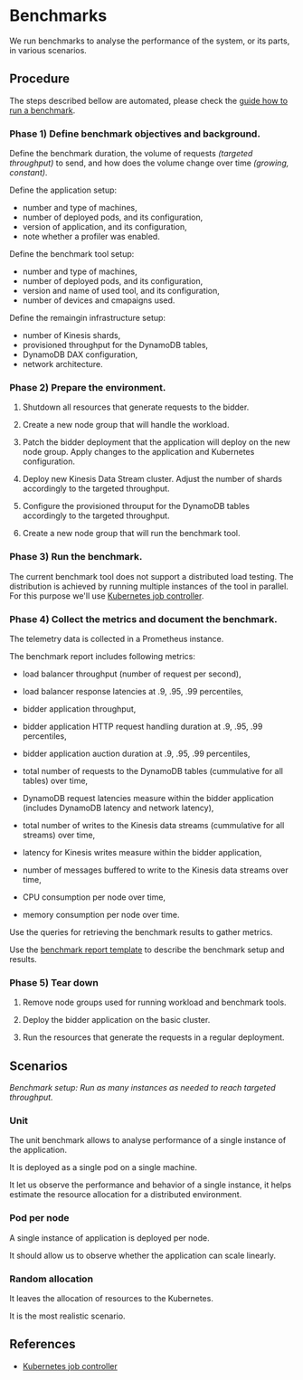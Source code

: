 # Benchmarks

We run benchmarks to analyse the performance of the system, or its parts,
in various scenarios.

## Procedure

The steps described bellow are automated, please check the [guide how to run a benchmark](guide.md).

### Phase 1) Define benchmark objectives and background.

Define the benchmark duration,
the volume of requests _(targeted throughput)_ to send,
and how does the volume change over time _(growing, constant)_.

Define the application setup:

* number and type of machines,
* number of deployed pods, and its configuration,
* version of application, and its configuration,
* note whether a profiler was enabled.

Define the benchmark tool setup:

* number and type of machines,
* number of deployed pods, and its configuration,
* version and name of used tool, and its configuration,
* number of devices and cmapaigns used.

Define the remaingin infrastructure setup:

* number of Kinesis shards,
* provisioned throughput for the DynamoDB tables,
* DynamoDB DAX configuration,
* network architecture.

### Phase 2) Prepare the environment.

1. Shutdown all resources that generate requests to the bidder.

2. Create a new node group that will handle the workload.

3. Patch the bidder deployment that the application will deploy on the new node group.
   Apply changes to the application and Kubernetes configuration.

4. Deploy new Kinesis Data Stream cluster.
   Adjust the number of shards accordingly to the targeted throughput.

5. Configure the provisioned throuput for the DynamoDB tables accordingly to the targeted throughput.

6. Create a new node group that will run the benchmark tool.

### Phase 3) Run the benchmark.

The current benchmark tool does not support a distributed load testing.
The distribution is achieved by running multiple instances of the tool in parallel.
For this purpose we'll use [Kubernetes job controller](https://kubernetes.io/docs/concepts/workloads/controllers/job/).

### Phase 4) Collect the metrics and document the benchmark.

The telemetry data is collected in a Prometheus instance.

The benchmark report includes following metrics:

* load balancer throughput (number of request per second),

* load balancer response latencies at .9, .95, .99 percentiles,

* bidder application throughput,

* bidder application HTTP request handling duration at .9, .95, .99 percentiles,

* bidder application auction duration at .9, .95, .99 percentiles,

* total number of requests to the DynamoDB tables (cummulative for all tables) over time,

* DynamoDB request latencies measure within the bidder application
  (includes DynamoDB latency and network latency),

* total number of writes to the Kinesis data streams (cummulative for all streams) over time,

* latency for Kinesis writes measure within the bidder application,

* number of messages buffered to write to the Kinesis data streams over time,

* CPU consumption per node over time,

* memory consumption per node over time.

Use the queries for retrieving the benchmark results to gather metrics.

Use the [benchmark report template](report_template.md) to describe the benchmark setup and results.

### Phase 5) Tear down

1. Remove node groups used for running workload and benchmark tools.

2. Deploy the bidder application on the basic cluster.

3. Run the resources that generate the requests in a regular deployment.

## Scenarios

_Benchmark setup: Run as many instances as needed to reach targeted throughput._


### Unit

The unit benchmark allows to analyse performance of a single instance of the application.

It is deployed as a single pod on a single machine.

It let us observe the performance and behavior of a single instance,
it helps estimate the resource allocation for a distributed environment.

### Pod per node

A single instance of application is deployed per node.

It should allow us to observe whether the application can scale linearly.

### Random allocation

It leaves the allocation of resources to the Kubernetes.

It is the most realistic scenario.

## References

* [Kubernetes job controller](https://kubernetes.io/docs/concepts/workloads/controllers/job/)
